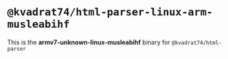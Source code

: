# `@kvadrat74/html-parser-linux-arm-musleabihf`

This is the **armv7-unknown-linux-musleabihf** binary for `@kvadrat74/html-parser`
